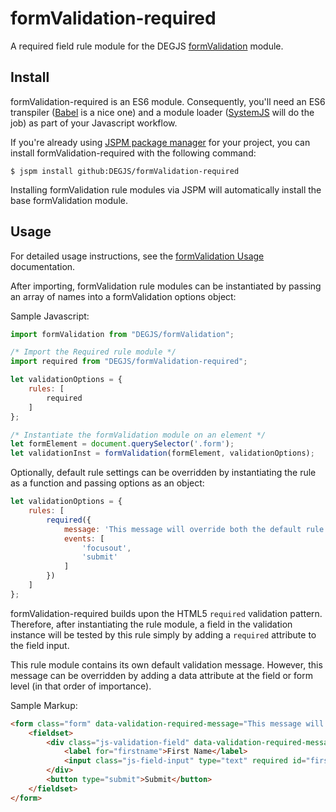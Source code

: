# formValidation-required
A required field rule module for the DEGJS [formValidation](https://github.com/DEGJS/formValidation) module.


## Install
formValidation-required is an ES6 module. Consequently, you'll need an ES6 transpiler ([Babel](https://babeljs.io) is a nice one) and a module loader ([SystemJS](https://github.com/systemjs/systemjs) will do the job) as part of your Javascript workflow.

If you're already using [JSPM package manager](http://jspm.io) for your project, you can install formValidation-required with the following command:

```
$ jspm install github:DEGJS/formValidation-required
```

Installing formValidation rule modules via JSPM will automatically install the base formValidation module.


## Usage
For detailed usage instructions, see the [formValidation Usage](https://github.com/DEGJS/formValidation#usage) documentation.

After importing, formValidation rule modules can be instantiated by passing an array of names into a formValidation options object:

Sample Javascript:
```js
import formValidation from "DEGJS/formValidation";

/* Import the Required rule module */
import required from "DEGJS/formValidation-required";

let	validationOptions = {
    rules: [
        required
    ]
};

/* Instantiate the formValidation module on an element */
let formElement = document.querySelector('.form');
let validationInst = formValidation(formElement, validationOptions);
```

Optionally, default rule settings can be overridden by instantiating the rule as a function and passing options as an object: 
```js
let	validationOptions = {
    rules: [
        required({
        	message: 'This message will override both the default rule message.',
        	events: [
        		'focusout',
        		'submit'
        	]
        })
    ]
};
```

formValidation-required builds upon the HTML5 `required` validation pattern. Therefore, after instantiating the rule module, a field in the validation instance will be tested by this rule simply by adding a `required` attribute to the field input.

This rule module contains its own default validation message. However, this message can be overridden by adding a data attribute at the field or form level (in that order of importance).

Sample Markup:
```html
<form class="form" data-validation-required-message="This message will override the default rule message.">
	<fieldset>
		<div class="js-validation-field" data-validation-required-message="This message will override both the default rule message and the form element message.">
			<label for="firstname">First Name</label>
			<input class="js-field-input" type="text" required id="firstname" name="firstname">
		</div>
		<button type="submit">Submit</button>
	</fieldset>
</form>
```